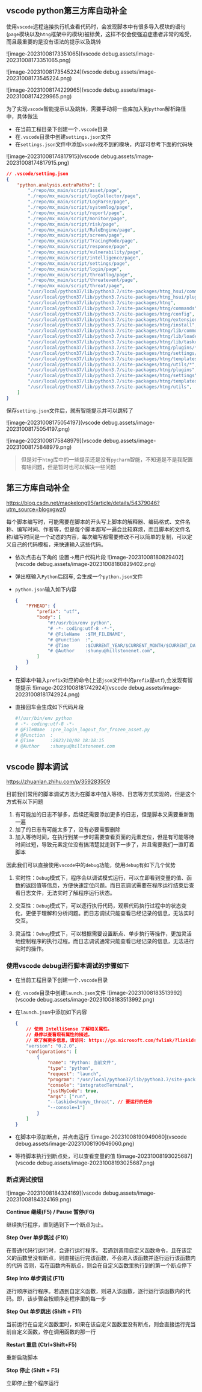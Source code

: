 ## vscode python第三方库自动补全

使用`vscode`远程连接执行机查看代码时，会发现脚本中有很多导入模块的语句(`page`模块以及`htng`框架中的模块)被标黄，这样不仅会使强迫症患者非常的难受，而且最重要的是没有语法的提示以及跳转

![image-20231008173351065](vscode debug.assets/image-20231008173351065.png)

![image-20231008173545224](vscode debug.assets/image-20231008173545224.png)

![image-20231008174229965](vscode debug.assets/image-20231008174229965.png)

为了实现`vscode`智能提示以及跳转，需要手动将一些库加入到`python`解析路径中，具体做法

- 在当前工程目录下创建一个`.vscode`目录
- 在`.vscode`目录中创建`settings.json`文件
- 在`settings.json`文件中添加`vscode`找不到的模块，内容可参考下面的代码块

![image-20231008174817915](vscode debug.assets/image-20231008174817915.png)

```json
// .vscode/setting.json
{
    "python.analysis.extraPaths": [
        "./repo/mx_main/script/asset/page",
        "./repo/mx_main/script/logCollector/page",
        "./repo/mx_main/script/LogParse/page",
        "./repo/mx_main/script/systemlog/page",
        "./repo/mx_main/script/report/page",
        "./repo/mx_main/script/monitor/page",
        "./repo/mx_main/script/risk/page",
        "./repo/mx_main/script/RuleEngine/page",
        "./repo/mx_main/script/screen/page",
        "./repo/mx_main/script/TracingMode/page",
        "./repo/mx_main/script/response/page",
        "./repo/mx_main/script/vulnerability/page",
        "./repo/mx_main/script/intelligence/page",
        "./repo/mx_main/script/settings/page",
        "./repo/mx_main/script/login/page",
        "./repo/mx_main/script/threatlog/page",
        "./repo/mx_main/script/threatevent/page",
        "./repo/mx_main/script/threat/page",
        "/usr/local/python37/lib/python3.7/site-packages/htng_hsui/common",
        "/usr/local/python37/lib/python3.7/site-packages/htng_hsui/plugins",
        "/usr/local/python37/lib/python3.7/site-packages/htng",
        "/usr/local/python37/lib/python3.7/site-packages/htng/commands",
        "/usr/local/python37/lib/python3.7/site-packages/htng/config",
        "/usr/local/python37/lib/python3.7/site-packages/htng/extensions",
        "/usr/local/python37/lib/python3.7/site-packages/htng/install",
        "/usr/local/python37/lib/python3.7/site-packages/htng/lib/common",
        "/usr/local/python37/lib/python3.7/site-packages/htng/lib/loader",
        "/usr/local/python37/lib/python3.7/site-packages/htng/lib/taskcontrol",
        "/usr/local/python37/lib/python3.7/site-packages/htng/plugins/*",
        "/usr/local/python37/lib/python3.7/site-packages/htng/settings/*",
        "/usr/local/python37/lib/python3.7/site-packages/htng/templates/*",
        "/usr/local/python37/lib/python3.7/site-packages/htng/utils/*",
        "/usr/local/python37/lib/python3.7/site-packages/htng/plugins",
        "/usr/local/python37/lib/python3.7/site-packages/htng/settings",
        "/usr/local/python37/lib/python3.7/site-packages/htng/templates",
        "/usr/local/python37/lib/python3.7/site-packages/htng/utils",
    ]
}
```

保存`setting.json`文件后，就有智能提示并可以跳转了

![image-20231008175054197](vscode debug.assets/image-20231008175054197.png)

![image-20231008175848979](vscode debug.assets/image-20231008175848979.png)

>但是对于`htng`库中的一些提示还是没有`pycharm`智能，不知道是不是我配置有啥问题，但是暂时也可以解决一些问题

## 第三方库自动补全

https://blog.csdn.net/maokelong95/article/details/54379046?utm_source=blogxgwz0

每个脚本编写时，可能需要在脚本的开头写上脚本的解释器、编码格式、文件名称、编写时间、作者等，但是每个脚本都写一遍会比较麻烦，而且脚本的文件名称/编写时间是一个动态的内容，每次编写都需要修改不可以简单的复制，可以定义自己的代码模板，来快速输入这些代码。

- 依次点击右下角的 设置->用户代码片段
  ![image-20231008180829402](vscode debug.assets/image-20231008180829402.png)

- 弹出框输入`Python`后回车, 会生成一个`python.json`文件

- `python.json`输入如下内容

  ```json
  {
      "PYHEAD": {
          "prefix": "utf",
          "body": [
              "#!/usr/bin/env python",
              "# -*- coding:utf-8 -*-",
              "# @FileName  :$TM_FILENAME",
              "# @Function  :",
              "# @Time      :$CURRENT_YEAR/$CURRENT_MONTH/$CURRENT_DATE $CURRENT_HOUR:$CURRENT_MINUTE:$CURRENT_SECOND",
              "# @Author    :shunyu@hillstonenet.com",
          ]
      }
  }
  ```

- 在脚本中输入`prefix`对应的命令(上述`json`文件中的`prefix`是`utf`),会发现有智能提示
  ![image-20231008181742924](vscode debug.assets/image-20231008181742924.png)

- 直接回车会生成如下代码片段

  ```python
  #!/usr/bin/env python
  # -*- coding:utf-8 -*-
  # @FileName  :pre_login_logout_for_frozen_asset.py
  # @Function  :
  # @Time      :2023/10/08 18:18:15
  # @Author    :shunyu@hillstonenet.com
  ```

## vscode 脚本调试

https://zhuanlan.zhihu.com/p/359283509

目前我们常用的脚本调试方法为在脚本中加入等待、日志等方式实现的，但是这个方式有以下问题

1. 有可能加的日志不够多，后续还需要添加更多的日志，但是脚本又需要重新跑一遍
2. 加了的日志有可能太多了，没有必要需要删除
3. 加入等待时间，在执行到某一步时需要查看页面的元素定位，但是有可能等待时间过短，导致元素定位没有搞清楚就走到下一步了，并且需要我们一直盯着脚本

因此我们可以直接使用`vscode`中的`debug`功能，使用`debug`有如下几个优势

1. 实时性：`Debug`模式下，程序会以调试模式运行，可以立即看到变量的值、函数的返回值等信息，方便快速定位问题。而日志调试需要在程序运行结束后查看日志文件，无法实时了解程序运行状态。

2. 交互性：`Debug`模式下，可以逐行执行代码，观察代码执行过程中的状态变化，更便于理解和分析问题。而日志调试只能查看已经记录的信息，无法实时交互。

3. 灵活性：`Debug`模式下，可以根据需要设置断点、单步执行等操作，更加灵活地控制程序的执行过程。而日志调试通常只能查看已经记录的信息，无法进行实时的操作。

### 使用vscode debug进行脚本调试的步骤如下

- 在当前工程目录下创建一个`.vscode`目录

- 在`.vscode`目录中创建`launch.json`文件
  ![image-20231008183513992](vscode debug.assets/image-20231008183513992.png)

- 在`launch.json`中添加如下内容

  ```json
  {
      // 使用 IntelliSense 了解相关属性。 
      // 悬停以查看现有属性的描述。
      // 欲了解更多信息，请访问: https://go.microsoft.com/fwlink/?linkid=830387
      "version": "0.2.0",
      "configurations": [
          {
              "name": "Python: 当前文件",
              "type": "python",
              "request": "launch",
              "program": "/usr/local/python37/lib/python3.7/site-packages/htng/cmdline.py",
              "console": "integratedTerminal",
              "justMyCode": true,
              "args": ["run",
              "--taskid=shunyu_threat", // 要运行的任务
              "--console=1"]
          }
      ]
  }
  ```

- 在脚本中添加断点，并点击运行
  ![image-20231008190949060](vscode debug.assets/image-20231008190949060.png)

- 等待脚本执行到断点处，可以查看变量的值
  ![image-20231008193025687](vscode debug.assets/image-20231008193025687.png)

### 断点调试按钮

![image-20231008184324169](vscode debug.assets/image-20231008184324169.png)

**Continue 继续(F5) / Pause 暂停(F6)**

继续执行程序，直到遇到下一个断点为止。

**Step Over 单步跳过 (F10)**

在普通代码行运行时，会逐行运行程序。
若遇到调用自定义函数命令，且在该定义的函数里没有断点，则直接运行完该函数，不会进入该函数并逐行运行该函数内的代码
否则，若在函数内有断点，则会在自定义函数里执行到的第一个断点停下

**Step Into 单步调试 (F11)**

逐行顺序运行程序。若遇到自定义函数，则进入该函数，逐行运行该函数内的代码。即，该步骤会按顺序走程序里的每一步

**Step Out 单步跳出 (Shift + F11)**

当前运行在自定义函数里时，如果在该自定义函数里没有断点，则会直接运行完当前自定义函数，停在调用函数的那一行

**Restart 重启 (Ctrl+Shift+F5)**

重新启动脚本

**Stop 停止 (Shift + F5)**

立即停止整个程序运行